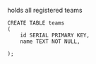 holds all registered teams

```
CREATE TABLE teams
(
	id SERIAL PRIMARY KEY,
	name TEXT NOT NULL,
	
);
```